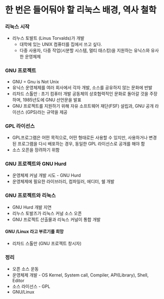 # 한 번은 들어둬야 할 리눅스 배경, 역사 철학



### 리눅스 시작

- 리누스 토발트 (Linus Torvalds)가 개발
  - 대학에 있는 UNIX 컴퓨터를 집에서 쓰고 싶다.
  - 다중 사용자, 다중 작업(시분할 시스템, 멀티 태스킹)을 지원하는 유닉스와 유사한 운영체제



### GNU 프로젝트

- GNU = Gnu is Not Unix
- 유닉스 운영체제를 여러 회사에서 각자 개발, 소스를 공유하지 않는 문화에 반발
- 리차드 스톨만 : 초기 컴퓨터 개발 공동체의 상호협력적인 문화로 돌아갈 것을 주장하며, 1985년도에 GNU 선언문을 발표
- GNU 프로젝트를 지원하기 위해 자유 소프트웨어 재단(FSF) 설립과, GNU 공개 라이선스 (GPS)라는 규약을 제공



### GPL 라이선스

- GPL프로그램은 어떤 목적으로, 어떤 형태로든 사용할 수 있지만, 사용하거나 변경된 프로그램을 다시 배포하는 경우, 동일한 GPL 라이선스로 공개를 해야 함
- 소스 오픈을 장려하기 위함



### GNU 프로젝트와 GNU Hurd

- 운영체제 커널 개발 시도 - GNU Hurd
- 운영체제에 필요한 라이브러리, 컴파일러, 에디터, 쉘 개발



### GNU 프로젝트와 리눅스

- GNU Hurd 개발 지연
- 리누스 토발즈가 리눅스 커널 소스 오픈
- GNU 프로젝트 산출물과 리눅스 커널이 통합 개발

#### GNU /Linux 라고 부르기를 희망

- 리차드 스톨만 (GNU 프로젝트 창시자)





### 정리

- 오픈 소스 운동
- 운영체제 개발 - OS Kernel, System call, Compiler, API(Library), Shell, Editor
- 소스 라이선스 - GPL
- GNU/Linux